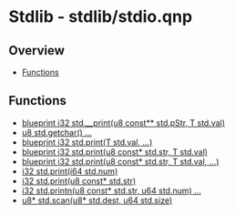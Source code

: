 
# Stdlib - stdlib/stdio.qnp

## Overview
 - [Functions](#functions)


## Functions
 - [blueprint i32 std.__print(u8 const** std.pStr, T std.val)]()
 - [u8 std.getchar() ...]()
 - [blueprint i32 std.print(T std.val, ...)]()
 - [blueprint i32 std.print(u8 const* std.str, T std.val)]()
 - [blueprint i32 std.print(u8 const* std.str, T std.val, ...)]()
 - [i32 std.print(i64 std.num)]()
 - [i32 std.print(u8 const* std.str)]()
 - [i32 std.printn(u8 const* std.str, u64 std.num) ...]()
 - [u8* std.scan(u8* std.dest, u64 std.size)]()


